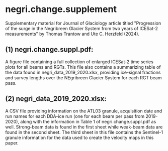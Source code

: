 # negri.change.supplement
Supplementary material for Journal of Glaciology article titled "Progression of the surge in the Negribreen Glacier System from two years of ICESat-2 measurements" by Thomas Trantow and Ute C. Herzfeld (2024).
## (1) negri.change.suppl.pdf:
A figure file containing a full collection of enlarged ICESat-2 time series plots for all beams and RGTs. This file also contains a summarizing table of the data found in negri_data_2019_2020.xlsx, providing ice-signal fractions and survey lengths over the NEgribreen Glacier System for each RGT beam pass.
## (2) negri_data_2019_2020.xlsx:
A CSV file providing information on the ATL03 granule, acquisition date and run names for each DDA-ice run (one for each beam per pass from 2019-2020), along with the information in Table 1 of  negri.change.suppl.pdf as well. Strong-beam data is found in the first sheet while weak-beam data are found in the second sheet. The third sheet in this file contains the Sentinel-1 granule information for the data used to create the velocity maps in this paper.
